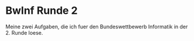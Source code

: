 # BwInf Runde 2 #
Meine zwei Aufgaben, die ich fuer den Bundeswettbewerb Informatik in der 2. Runde loese.
